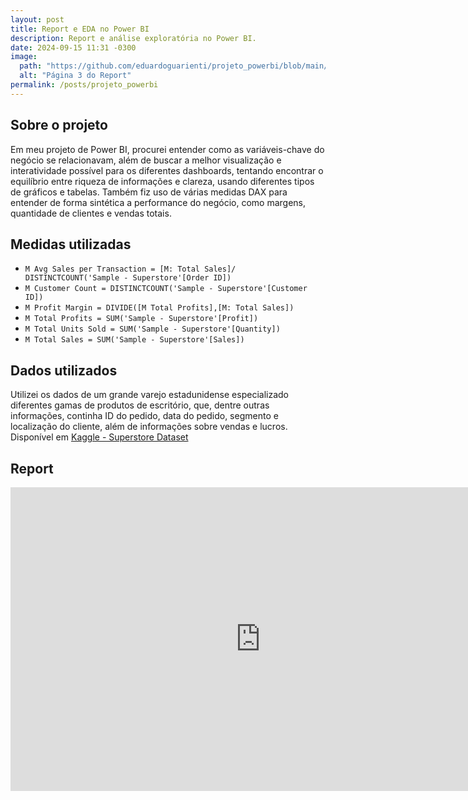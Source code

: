 ```yaml
---
layout: post
title: Report e EDA no Power BI
description: Report e análise exploratória no Power BI.
date: 2024-09-15 11:31 -0300
image:
  path: "https://github.com/eduardoguarienti/projeto_powerbi/blob/main/proj_powerbi1.png?raw=true"
  alt: "Página 3 do Report"
permalink: /posts/projeto_powerbi
---
```


<h2> Sobre o projeto </h2>

Em meu projeto de Power BI, procurei entender como as variáveis-chave do negócio se relacionavam, além de buscar a melhor visualização e interatividade possível para os diferentes dashboards, tentando encontrar o equilíbrio entre riqueza de informações e clareza, usando diferentes tipos de gráficos e tabelas. Também fiz uso de várias medidas DAX para entender de forma sintética a performance do negócio, como margens, quantidade de clientes e vendas totais.

<h2> Medidas utilizadas </h2>

- `M Avg Sales per Transaction = [M: Total Sales]/ DISTINCTCOUNT('Sample - Superstore'[Order ID])`
- `M Customer Count = DISTINCTCOUNT('Sample - Superstore'[Customer ID])`
- `M Profit Margin = DIVIDE([M Total Profits],[M: Total Sales])`
- `M Total Profits = SUM('Sample - Superstore'[Profit])`
- `M Total Units Sold = SUM('Sample - Superstore'[Quantity])`
- `M Total Sales = SUM('Sample - Superstore'[Sales])`
  
<h2> Dados utilizados </h2>

Utilizei os dados de um grande varejo estadunidense especializado diferentes gamas de produtos de escritório, que, dentre outras informações, continha ID do pedido, data do pedido, segmento e localização do cliente, além de informações sobre vendas e lucros. Disponível em [Kaggle - Superstore Dataset](https://www.kaggle.com/datasets/vivek468/superstore-dataset-final/code?datasetId=1940216&sortBy=voteCount)

<h2> Report </h2>

<iframe title="projeto_powerbi_loja" width="800" height="486" src="https://app.powerbi.com/view?r=eyJrIjoiZTYxNTU1ZmUtOGMyMy00NWYyLTk1Y2MtZjNiMTRiYjE4YWJjIiwidCI6IjBiYzA2NzRiLWZmMWEtNDVkZC05ZThiLTg5NTIwZGUzMzMxYSJ9&pageName=52d3a55840e8fff3227b" frameborder="0" allowFullScreen="true"></iframe>


